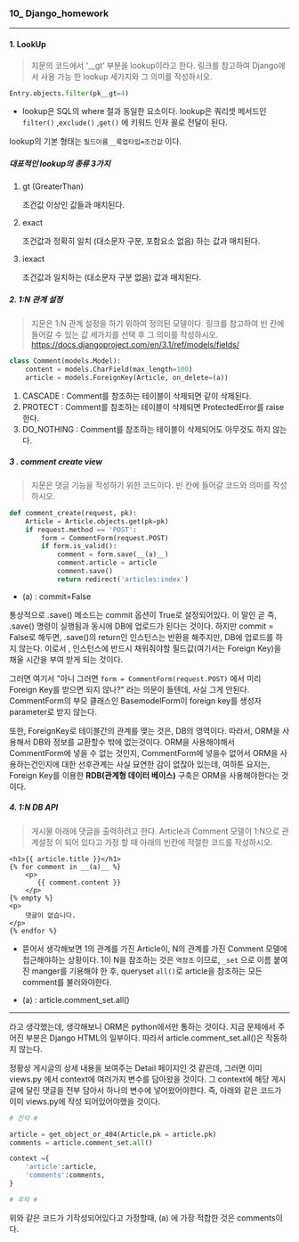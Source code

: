 ### 10_ Django_homework

---



#### 1. LookUp

>지문의 코드에서 ‘__gt’ 부분을 lookup이라고 한다. 링크를 참고하여 Django에서 사용 가능 한 lookup 세가지와 그 의미를 작성하시오.

```python
Entry.objects.filter(pk__gt=4)
```



* lookup은 SQL의 where 절과 동일한 요소이다. lookup은 쿼리셋 메서드인 ```filter()``` ,```exclude()``` ,```get()``` 에 키워드 인자 꼴로 전달이 된다.



lookup의 기본 형태는 ```필드이름__룩업타입=조건값``` 이다.



##### 대표적인 lookup의 종류 3가지

1. gt (GreaterThan)

   조건값 이상인 값들과 매치된다.

2. exact

   조건값과 정확히 일치 (대소문자 구분, 포함요소 없음) 하는 값과 매치된다.

3. iexact

   조건값과 일치하는 (대소문자 구분 없음) 값과 매치된다.



##### 2. 1:N 관계 설정

> 지문은 1:N 관계 설정을 하기 위하여 정의된 모델이다. 링크를 참고하여 빈 칸에 들어갈 수 있는 값 세가지를 선택 후 그 의미를 작성하시오. https://docs.djangoproject.com/en/3.1/ref/models/fields/

```python
class Comment(models.Model):
    content = models.CharField(max_length=100)
    article = models.ForeignKey(Article, on_delete=(a))
```



1. CASCADE : Comment를 참조하는 테이블이 삭제되면 같이 삭제된다.
2. PROTECT : Comment를 참조하는 테이블이 삭제되면 ProtectedError를 raise한다.
3. DO_NOTHING : Comment를 참조하는 테이블이 삭제되어도 아무것도 하지 않는다.







##### 3 . comment create view

>지문은 댓글 기능을 작성하기 위한 코드이다. 빈 칸에 들어갈 코드와 의미를 작성하시오.

```python
def comment_create(request, pk):
    Article = Article.objects.get(pk=pk)
    if request.method == 'POST':
        form = CommentForm(request.POST)
        if form.is_valid():
            comment = form.save(__(a)__)
            comment.article = article
            comment.save()
            return redirect('articles:index')
```



* (a) : commit=False



통상적으로 .save() 메소드는 commit 옵션이 True로 설정되어있다. 이 말인 곧 즉, .save() 명령이 실행됨과 동시에 DB에 업로드가 된다는 것이다. 하지만 commit = False로 해두면, .save()의 return인 인스턴스는 반환을 해주지만, DB에 업로드를 하지 않는다. 이로서 , 인스턴스에 반드시 채워줘야할 필드값(여기서는 Foreign Key)을 채울 시간을 부여 받게 되는 것이다. 



그러면 여기서  "아니 그러면 ```form = CommentForm(request.POST)``` 에서 미리 Foreign Key를 받으면 되지 않나?" 라는 의문이 들텐데, 사실 그게 안된다. CommentForm의 부모 클래스인 BasemodelForm이 foreign key를 생성자 parameter로 받지 않는다. 



또한, ForeignKey로 테이블간의 관계를 맺는 것은, DB의 영역이다. 따라서, ORM을 사용해서 DB와 정보를 교환할수 밖에 없는것이다. ORM을 사용해야해서 CommentForm에 넣을 수 없는 것인지, CommentForm에 넣을수 없어서 ORM을 사용하는건인지에 대한 선후관계는 사실 묘연한 감이 없잖아 있는데, 여하튼 요지는, Foreign Key를 이용한 **RDB(관계형 데이터 베이스)** 구축은 ORM을 사용해야한다는 것이다.






##### 4. 1:N DB API

>게시물 아래에 댓글을 출력하려고 한다. Article과 Comment 모델이 1:N으로 관계설정 이 되어 있다고 가정 할 때 아래의 빈칸에 적절한 코드를 작성하시오.

```django
<h1>{{ article.title }}</h1>
{% for comment in __(a)__ %}
	<p>
       {{ comment.content }}
	</p>
{% empty %}
<p>
    댓글이 없습니다.
</p>
{% endfor %}
```



* 뜯어서 생각해보면 1의 관계를 가진 Article이, N의 관계를 가진 Comment 모델에 접근해야하는 상황이다. 1이 N을 참조하는 것은 ```역참조``` 이므로, ```_set``` 으로 이름 붙여진 manger를 기용해야 한 후, queryset ```all()```로 article을 참조하는 모든 comment를 불러와야한다.



* (a) : article.comment_set.all()



---

라고 생각했는데, 생각해보니 ORM은 python에서만 통하는 것이다. 지금 문제에서 주어진 부분은 Django HTML의 일부이다.  따라서 article.comment_set.all()은 작동하지 않는다.



정황상 게시글의 상세 내용을 보여주는 Detail 페이지인 것 같은데, 그러면 이미 views.py 에서 context에 여러가지 변수를 담아왔을 것이다. 그 context에 해당 게시글에 달린 댓글을 전부 담아서 하나의 변수에 넣어왔어야한다. 즉, 아래와 같은 코드가 이미 views.py에 작성 되어있어야했을 것이다.



```python
# 전략 #

article = get_object_or_404(Article,pk = article.pk)
comments = article.comment_set.all()

context ={
	'article':article,
	'comments':comments,
}

# 후략 #

```



위와 같은 코드가 기작성되어있다고 가정할때, (a) 에 가장 적합한 것은 comments이다.